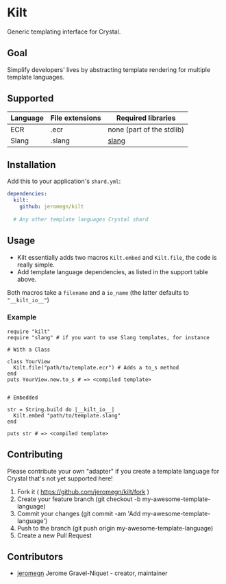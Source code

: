 # Kilt

Generic templating interface for Crystal.

## Goal

Simplify developers' lives by abstracting template rendering for multiple template languages.

## Supported

| Language | File extensions | Required libraries |
| -------- | --------------- | ------------------ |
| ECR      | .ecr            | none (part of the stdlib) |
| Slang    | .slang          | [slang](https://github.com/jeromegn/slang) |

## Installation

Add this to your application's `shard.yml`:

```yaml
dependencies:
  kilt:
    github: jeromegn/kilt
  
  # Any other template languages Crystal shard
```

## Usage

- Kilt essentially adds two macros `Kilt.embed` and `Kilt.file`, the code is really simple.
- Add template language dependencies, as listed in the support table above.

Both macros take a `filename` and a `io_name` (the latter defaults to `"__kilt_io__"`)

### Example

```crystal
require "kilt"
require "slang" # if you want to use Slang templates, for instance

# With a Class

class YourView
  Kilt.file("path/to/template.ecr") # Adds a to_s method
end
puts YourView.new.to_s # => <compiled template>


# Embedded

str = String.build do |__kilt_io__|
  Kilt.embed "path/to/template.slang"
end

puts str # => <compiled template>
```

## Contributing

Please contribute your own "adapter" if you create a template language for Crystal that's not yet supported here!

1. Fork it ( https://github.com/jeromegn/kilt/fork )
2. Create your feature branch (git checkout -b my-awesome-template-language)
3. Commit your changes (git commit -am 'Add my-awesome-template-language')
4. Push to the branch (git push origin my-awesome-template-language)
5. Create a new Pull Request

## Contributors

- [jeromegn](https://github.com/jeromegn) Jerome Gravel-Niquet - creator, maintainer
